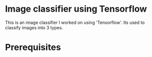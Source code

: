 # Image classifier using Tensorflow
This is an image classifier I worked on using 'Tensorflow'.
Its used to classify images into 3 types.

# Prerequisites
